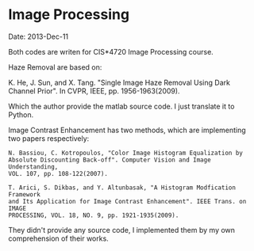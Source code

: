 Image Processing
==============================

Date: 2013-Dec-11

Both codes are writen for CIS*4720 Image Processing course.

Haze Removal are based on:

  K. He, J. Sun, and X. Tang. "Single Image Haze Removal Using Dark Channel 
  Prior". In CVPR, IEEE, pp. 1956-1963(2009).

Which the author provide the matlab source code. I just translate it to Python.

Image Contrast Enhancement has two methods, which are implementing two papers respectively:

	N. Bassiou, C. Kotropoulos, "Color Image Histogram Equalization by 
	Absolute Discounting Back-off". Computer Vision and Image Understanding,
	VOL. 107, pp. 108-122(2007).

	T. Arici, S. Dikbas, and Y. Altunbasak, "A Histogram Modfication Framework
	and Its Application for Image Contrast Enhancement". IEEE Trans. on IMAGE 
	PROCESSING, VOL. 18, NO. 9, pp. 1921-1935(2009).

They didn't provide any source code, I implemented them by my own comprehension of their works.
